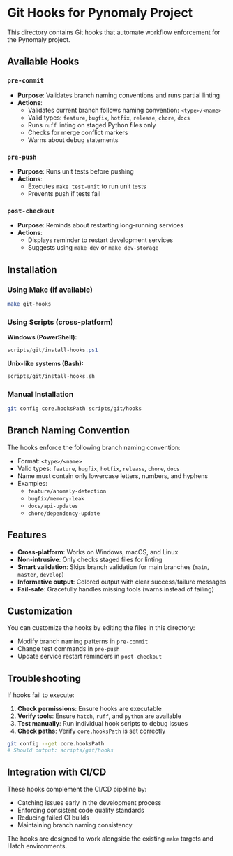 # Git Hooks for Pynomaly Project

This directory contains Git hooks that automate workflow enforcement for the Pynomaly project.

## Available Hooks

### `pre-commit`
- **Purpose**: Validates branch naming conventions and runs partial linting
- **Actions**:
  - Validates current branch follows naming convention: `<type>/<name>`
  - Valid types: `feature`, `bugfix`, `hotfix`, `release`, `chore`, `docs`
  - Runs `ruff` linting on staged Python files only
  - Checks for merge conflict markers
  - Warns about debug statements

### `pre-push`
- **Purpose**: Runs unit tests before pushing
- **Actions**:
  - Executes `make test-unit` to run unit tests
  - Prevents push if tests fail

### `post-checkout`
- **Purpose**: Reminds about restarting long-running services
- **Actions**:
  - Displays reminder to restart development services
  - Suggests using `make dev` or `make dev-storage`

## Installation

### Using Make (if available)
```bash
make git-hooks
```

### Using Scripts (cross-platform)

**Windows (PowerShell):**
```powershell
scripts/git/install-hooks.ps1
```

**Unix-like systems (Bash):**
```bash
scripts/git/install-hooks.sh
```

### Manual Installation
```bash
git config core.hooksPath scripts/git/hooks
```

## Branch Naming Convention

The hooks enforce the following branch naming convention:

- Format: `<type>/<name>`
- Valid types: `feature`, `bugfix`, `hotfix`, `release`, `chore`, `docs`
- Name must contain only lowercase letters, numbers, and hyphens
- Examples:
  - `feature/anomaly-detection`
  - `bugfix/memory-leak`
  - `docs/api-updates`
  - `chore/dependency-update`

## Features

- **Cross-platform**: Works on Windows, macOS, and Linux
- **Non-intrusive**: Only checks staged files for linting
- **Smart validation**: Skips branch validation for main branches (`main`, `master`, `develop`)
- **Informative output**: Colored output with clear success/failure messages
- **Fail-safe**: Gracefully handles missing tools (warns instead of failing)

## Customization

You can customize the hooks by editing the files in this directory:

- Modify branch naming patterns in `pre-commit`
- Change test commands in `pre-push`
- Update service restart reminders in `post-checkout`

## Troubleshooting

If hooks fail to execute:

1. **Check permissions**: Ensure hooks are executable
2. **Verify tools**: Ensure `hatch`, `ruff`, and `python` are available
3. **Test manually**: Run individual hook scripts to debug issues
4. **Check paths**: Verify `core.hooksPath` is set correctly

```bash
git config --get core.hooksPath
# Should output: scripts/git/hooks
```

## Integration with CI/CD

These hooks complement the CI/CD pipeline by:

- Catching issues early in the development process
- Enforcing consistent code quality standards
- Reducing failed CI builds
- Maintaining branch naming consistency

The hooks are designed to work alongside the existing `make` targets and Hatch environments.
